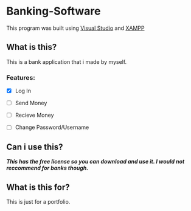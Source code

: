 # Banking-Software
This program was built using [Visual Studio](https://visualstudio.microsoft.com/) and [XAMPP](https://www.apachefriends.org/index.html)
## What is this?

  This is a bank application that i made by myself.

### Features:  
 - [x] Log In
 
 - [ ] Send Money
 
 - [ ] Recieve Money
 
 - [ ] Change Password/Username
 
## Can i use this?

***This has the free license so you can download and use it. I would not reccommend for banks though.***

## What is this for?
  This is just for a portfolio.
